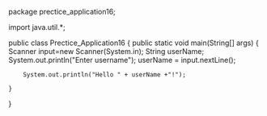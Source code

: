package prectice_application16;

import java.util.*;

public class Prectice_Application16 {
    public static void main(String[] args) {
        Scanner input=new Scanner(System.in);
        String userName;
        System.out.println("Enter username"); 
        userName = input.nextLine();   
       
        System.out.println("Hello " + userName +"!"); 

    }
}
